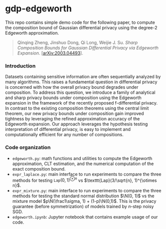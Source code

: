 # gdp-edgeworth

This repo contains simple demo code for the following paper, to compute the composition bound of Gaussian differential privacy using the degree-2 Edgeworth approximation.

> Qinqing Zheng, Jinshuo Dong, Qi Long, Weijie J. Su. *Sharp Composition Bounds for Gaussian Differential Privacy via Edgeworth Expansion*. [[arXiv:2003.04493](https://arxiv.org/abs/2003.04493)].

### Introduction
Datasets containing sensitive information are often sequentially analyzed by many
algorithms. This raises a fundamental question in differential privacy is concerned with
how the overall privacy bound degrades under composition.  To address this question, we
introduce a family of analytical and sharp privacy bounds under composition using the
Edgeworth expansion in the framework of the recently proposed f-differential privacy.
In contrast to the existing composition theorems using the central limit theorem, our
new privacy bounds under composition gain improved tightness by leveraging the refined
approximation accuracy of the Edgeworth expansion. Our approach leverages the hypothesis
testing interpretation of differential privacy, is easy to implement and computationally
efficient for any number of compositions.


### Code organization
- `edgeworth.py`: math functions and utilities to compute the Edgeworth approximation, CLT estimation, and the numerical computation of the exact composition bound.
- `expr_laplace.py`: main interface to run experiments to compare the three methods for testing $\texttt{Lap}(0, 1)^{\otimes n}$ vs $\texttt{Lap}(3/\sqrt{n}, 1)^{\otimes n}$.
- `expr_mixture.py`: main interface to run experiments to compare the three methods for testing the standard normal distribution $\N(0, 1)$ vs the mixture model $p\N(\frac1\sigma, 1) + (1-p)\N(0,1)$. This is the privacy guarantee (before symmetrization) of models trained by $n$-step noisy SGD.
- `edgeworth.ipynb`: Jupyter notebook that contains example usage of our code.
